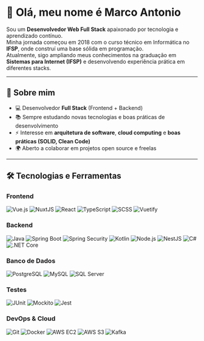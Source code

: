 # 👋 Olá, meu nome é Marco Antonio  

Sou um **Desenvolvedor Web Full Stack** apaixonado por tecnologia e aprendizado contínuo.  
Minha jornada começou em 2018 com o curso técnico em Informática no **IFSP**, onde construí uma base sólida em programação.  
Atualmente, sigo ampliando meus conhecimentos na graduação em **Sistemas para Internet (IFSP)** e desenvolvendo experiência prática em diferentes stacks.  

---

## 🚀 Sobre mim  
- 💻 Desenvolvedor **Full Stack** (Frontend + Backend)  
- 📚 Sempre estudando novas tecnologias e boas práticas de desenvolvimento  
- ⚡ Interesse em **arquitetura de software**, **cloud computing** e **boas práticas (SOLID, Clean Code)**  
- 🌍 Aberto a colaborar em projetos open source e freelas  

---

## 🛠️ Tecnologias e Ferramentas  

### Frontend  
![Vue.js](https://img.shields.io/badge/Vue.js-35495E?style=for-the-badge&logo=vuedotjs&logoColor=4FC08D) 
![NuxtJS](https://img.shields.io/badge/Nuxt.js-00DC82?style=for-the-badge&logo=nuxtdotjs&logoColor=white) 
![React](https://img.shields.io/badge/React-20232A?style=for-the-badge&logo=react&logoColor=61DAFB) 
![TypeScript](https://img.shields.io/badge/TypeScript-007ACC?style=for-the-badge&logo=typescript&logoColor=white) 
![SCSS](https://img.shields.io/badge/SCSS-CC6699?style=for-the-badge&logo=sass&logoColor=white) 
![Vuetify](https://img.shields.io/badge/Vuetify-1867C0?style=for-the-badge&logo=vuetify&logoColor=AEDDFF)  

### Backend  
![Java](https://img.shields.io/badge/Java-ED8B00?style=for-the-badge&logo=java&logoColor=white) 
![Spring Boot](https://img.shields.io/badge/SpringBoot-6DB33F?style=for-the-badge&logo=springboot&logoColor=white) 
![Spring Security](https://img.shields.io/badge/Spring%20Security-6DB33F?style=for-the-badge&logo=springsecurity&logoColor=white) 
![Kotlin](https://img.shields.io/badge/Kotlin-0095D5?style=for-the-badge&logo=kotlin&logoColor=white) 
![Node.js](https://img.shields.io/badge/Node.js-43853D?style=for-the-badge&logo=node.js&logoColor=white) 
![NestJS](https://img.shields.io/badge/NestJS-E0234E?style=for-the-badge&logo=nestjs&logoColor=white) 
![C#](https://img.shields.io/badge/C%23-239120?style=for-the-badge&logo=c-sharp&logoColor=white) 
![.NET Core](https://img.shields.io/badge/.NET-512BD4?style=for-the-badge&logo=dotnet&logoColor=white)  

### Banco de Dados  
![PostgreSQL](https://img.shields.io/badge/PostgreSQL-316192?style=for-the-badge&logo=postgresql&logoColor=white) 
![MySQL](https://img.shields.io/badge/MySQL-005C84?style=for-the-badge&logo=mysql&logoColor=white) 
![SQL Server](https://img.shields.io/badge/SQL%20Server-CC2927?style=for-the-badge&logo=microsoftsqlserver&logoColor=white)  

### Testes  
![JUnit](https://img.shields.io/badge/JUnit-25A162?style=for-the-badge&logo=junit5&logoColor=white) 
![Mockito](https://img.shields.io/badge/Mockito-25A162?style=for-the-badge&logoColor=white) 
![Jest](https://img.shields.io/badge/Jest-C21325?style=for-the-badge&logo=jest&logoColor=white)  

### DevOps & Cloud  
![Git](https://img.shields.io/badge/Git-F05032?style=for-the-badge&logo=git&logoColor=white) 
![Docker](https://img.shields.io/badge/Docker-2496ED?style=for-the-badge&logo=docker&logoColor=white) 
![AWS EC2](https://img.shields.io/badge/AWS%20EC2-FF9900?style=for-the-badge&logo=amazon-aws&logoColor=white) 
![AWS S3](https://img.shields.io/badge/AWS%20S3-569A31?style=for-the-badge&logo=amazon-s3&logoColor=white) 
![Kafka](https://img.shields.io/badge/Kafka-231F20?style=for-the-badge&logo=apache-kafka&logoColor=white)  


           
